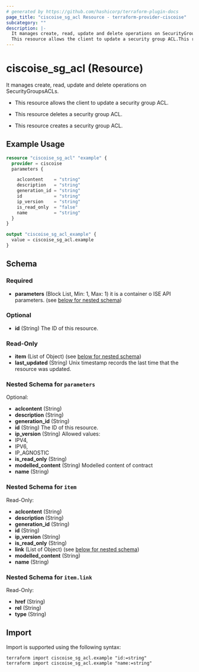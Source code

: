 ```yaml
---
# generated by https://github.com/hashicorp/terraform-plugin-docs
page_title: "ciscoise_sg_acl Resource - terraform-provider-ciscoise"
subcategory: ""
description: |-
  It manages create, read, update and delete operations on SecurityGroupsACLs.
  This resource allows the client to update a security group ACL.This resource deletes a security group ACL.This resource creates a security group ACL.
---
```


# ciscoise_sg_acl (Resource)

It manages create, read, update and delete operations on SecurityGroupsACLs.

- This resource allows the client to update a security group ACL.

- This resource deletes a security group ACL.

- This resource creates a security group ACL.

## Example Usage

```terraform
resource "ciscoise_sg_acl" "example" {
  provider = ciscoise
  parameters {

    aclcontent    = "string"
    description   = "string"
    generation_id = "string"
    id            = "string"
    ip_version    = "string"
    is_read_only  = "false"
    name          = "string"
  }
}

output "ciscoise_sg_acl_example" {
  value = ciscoise_sg_acl.example
}
```

<!-- schema generated by tfplugindocs -->
## Schema

### Required

- **parameters** (Block List, Min: 1, Max: 1) it is a container o ISE API parameters. (see [below for nested schema](#nestedblock--parameters))

### Optional

- **id** (String) The ID of this resource.

### Read-Only

- **item** (List of Object) (see [below for nested schema](#nestedatt--item))
- **last_updated** (String) Unix timestamp records the last time that the resource was updated.

<a id="nestedblock--parameters"></a>
### Nested Schema for `parameters`

Optional:

- **aclcontent** (String)
- **description** (String)
- **generation_id** (String)
- **id** (String) The ID of this resource.
- **ip_version** (String) Allowed values:
- IPV4,
- IPV6,
- IP_AGNOSTIC
- **is_read_only** (String)
- **modelled_content** (String) Modelled content of contract
- **name** (String)


<a id="nestedatt--item"></a>
### Nested Schema for `item`

Read-Only:

- **aclcontent** (String)
- **description** (String)
- **generation_id** (String)
- **id** (String)
- **ip_version** (String)
- **is_read_only** (String)
- **link** (List of Object) (see [below for nested schema](#nestedobjatt--item--link))
- **modelled_content** (String)
- **name** (String)

<a id="nestedobjatt--item--link"></a>
### Nested Schema for `item.link`

Read-Only:

- **href** (String)
- **rel** (String)
- **type** (String)

## Import

Import is supported using the following syntax:

```shell
terraform import ciscoise_sg_acl.example "id:=string"
terraform import ciscoise_sg_acl.example "name:=string"
```
